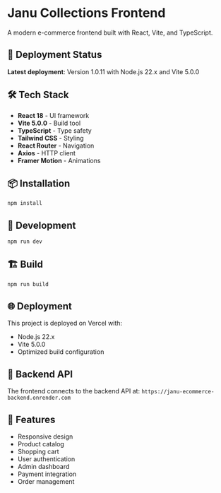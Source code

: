 # Janu Collections Frontend

A modern e-commerce frontend built with React, Vite, and TypeScript.

## 🚀 Deployment Status

**Latest deployment**: Version 1.0.11 with Node.js 22.x and Vite 5.0.0

## 🛠️ Tech Stack

- **React 18** - UI framework
- **Vite 5.0.0** - Build tool
- **TypeScript** - Type safety
- **Tailwind CSS** - Styling
- **React Router** - Navigation
- **Axios** - HTTP client
- **Framer Motion** - Animations

## 📦 Installation

```bash
npm install
```

## 🚀 Development

```bash
npm run dev
```

## 🏗️ Build

```bash
npm run build
```

## 🌐 Deployment

This project is deployed on Vercel with:
- Node.js 22.x
- Vite 5.0.0
- Optimized build configuration

## 🔗 Backend API

The frontend connects to the backend API at:
`https://janu-ecommerce-backend.onrender.com`

## 📱 Features

- Responsive design
- Product catalog
- Shopping cart
- User authentication
- Admin dashboard
- Payment integration
- Order management 